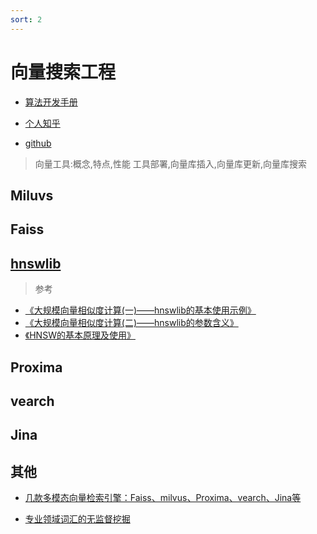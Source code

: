 ```yaml
---
sort: 2
---
```



# 向量搜索工程

* [算法开发手册](https://kg-nlp.github.io/Algorithm-Project-Manual/向量表示/向量搜索工程.html)

* [个人知乎](https://www.zhihu.com/people/zhangyj-n)

* [github](https://github.com/kg-nlp/vector_search)


> 向量工具:概念,特点,性能
> 工具部署,向量库插入,向量库更新,向量库搜索

## Miluvs

## Faiss

## [hnswlib](https://github.com/nmslib/hnswlib)



> 参考

* [《大规模向量相似度计算(一)——hnswlib的基本使用示例》](https://blog.csdn.net/redhatforyou/article/details/106932293)
* [《大规模向量相似度计算(二)——hnswlib的参数含义》](https://blog.csdn.net/redhatforyou/article/details/107021560)
* [《HNSW的基本原理及使用》](https://blog.csdn.net/redhatforyou/article/details/109012660)

## Proxima

## vearch

## Jina













## 其他

* [几款多模态向量检索引擎：Faiss、milvus、Proxima、vearch、Jina等](https://zhuanlan.zhihu.com/p/364923722)

* [专业领域词汇的无监督挖掘](https://kexue.fm/archives/6540)